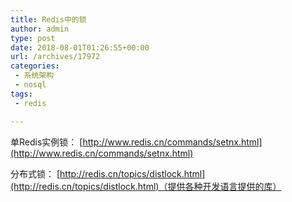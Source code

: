 ```yaml
---
title: Redis中的锁
author: admin
type: post
date: 2018-08-01T01:26:55+00:00
url: /archives/17972
categories:
 - 系统架构
 - nosql
tags:
 - redis

---
```

单Redis实例锁： [http://www.redis.cn/commands/setnx.html](http://www.redis.cn/commands/setnx.html)

分布式锁： [http://redis.cn/topics/distlock.html](http://redis.cn/topics/distlock.html)（提供各种开发语言提供的库）
